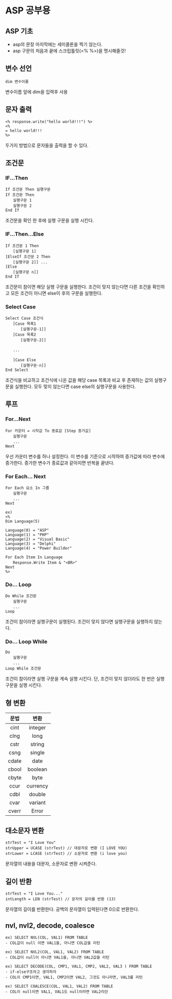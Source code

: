 # ASP 공부용

## ASP 기초
- asp의 문장 마지막에는 세미콜론을 찍기 않는다.
- asp 구문의 처음과 끝에 스크립틀릿(<% %>)을 명시해줄것!

## 변수 선언
```
dim 변수이름
```
변수이름 앞에 dim을 입력후 사용

## 문자 출력
```
<% response.write("hello world!!!") %>
<%
= hello world!!! 
%>
```
두가지 방법으로 문자들을 출력을 할 수 있다.

## 조건문
### IF...Then
```
If 조건문 Then 실행구문
If 조건문 Then
　　실행구문 1
　　실행구문 2
End If
```
조건문을 확인 한 후에 실행 구문을 실행 시킨다.

### IF...Then...Else
```
If 조건문 1 Then
　　[실행구문 1]
[ElseIf 조건문 2 Then
　　[실행구문 2]] ...
[Else
　　[실행구문 n]]
End If
```
조건문이 참이면 해당 실행 구문을 실행한다. 조건이 맞지 않는다면 다른 조건을 확인하고 모든 조건이 아니면 else이 후의 구문을 실행한다.

### Select Case
```
Select Case 조건식
　　[Case 목록1
　　　　[실행구문-1]]
　　[Case 목록2
　　　　[실행구문-2]]

　　...

　　[Case Else
　　　　[실행구문-n]]
End Select
```
조건식을 비교하고 조건식에 나온 값을 해당 case 목록과 비교 후 존재하는 값의 실행구문을 실행한다. 모두 맞지 않는다면 case else의 실행구문을 사용한다.

## 루프
### For...Next
```
For 카운터 = 시작값 To 종료값 [Step 증가값]
　　실행구문
　　...
Next
```
우선 카운터 변수를 하나 설정한다. 이 변수를 기준으로 시작하여 증가값에 따라 변수에 증가한다. 증가한 변수가 종료값과 같아지면 반복을 끝낸다.

### For Each... Next
```
For Each 요소 In 그룹
　　실행구문
　　...
Next
```
```
ex)
<%
Dim Language(5)

Language(0) = "ASP"
Language(1) = "PHP"
Language(2) = "Visual Basic"
Language(3) = "Delphi"
Language(4) = "Power Builder"

For Each Item In Language
　　Response.Write Item & "<BR>"
Next
%>
```

### Do... Loop
```
Do While 조건문
　　실행구문
　　...
Loop
```
조건이 참이라면 실행구문이 실행된다. 조건이 맞지 않다면 실행구문을 실행하지 않는다.

### Do... Loop While
```
Do
　　실행구문
　　...
Loop While 조건문
```
조건이 참이라면 실행 구문을 계속 실행 시킨다. 단, 조건이 맞지 않더라도 한 번은 실행구문을 실행 시킨다.

## 형 변환
| 문법 | 변환 |
|:---:|:---:|
|cint|integer|
|clng|long|
|cstr|string|
|csng|single|
|cdate|date|
|cbool|boolean|
|cbyte|byte|
|ccur|currency|
|cdbl|double|
|cvar|variant|
|cverr|Error|

## 대소문자 변환
```
strTest = "I Love You"
strUpper = UCASE (strTest) // 대문자로 변환 (I LOVE YOU)
strLower = LCASE (strTest) // 소문자로 변환 (i love you)
```
문자열의 내용을 대문자, 소문자로 변환 시켜준다.

## 길이 반환
```
strTest = "I Love You..."
intLength = LEN (strTest) // 문자의 길이를 반환 (13)
```
문자열의 길이를 반환한다. 공백의 문자열이 입력된다면 0으로 반환한다.

## nvl, nvl2, decode, coalesce
```
ex) SELECT NVL(COL, VAL1) FROM TABLE
- COL값이 null 이면 VAL1을, 아니면 COL값을 리턴

ex) SELECT NVL2(COL, VAL1, VAL2) FROM TABLE
- COL값이 null이 아니면 VAL1을, 아니면 VAL2값을 리턴

ex) SELECT DECODE(COL, CMP1, VAL1, CMP2, VAL2, VAL3 ) FROM TABLE
- if-else구조라고 생각하자
- COL이 CMP1이면, VAL1, CMP2이면 VAL2, 그것도 아니라면, VAL3를 리턴

ex) SELECT COALESCE(COL, VAL1, VAL2) FROM TABLE
- COL이 null이면 VAL1, VAL1도 null이라면 VAL2리던

```